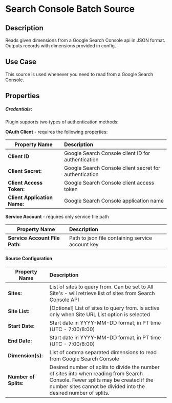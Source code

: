 # Search Console Batch Source

Description
-----------

Reads given dimensions from a Google Search Console api in JSON format. Outputs records with dimensions provided in config.

Use Case
--------

This source is used whenever you need to read from a Google Search Console.

Properties
----------

##### Credentials:

Plugin supports two types of authentication methods:

**OAuth Client** - requires the following properties:

| Property Name | Description |
| ------------- |:-------------|
|**Client ID** | Google Search Console client ID for authentication |
|**Client Secret:** | Google Search Console client secret for authentication |
|**Client Access Token:** | Google Search Console client access token |
|**Client Application Name:** | Google Search Console application name |

**Service Account** - requires only service file path

| Property Name | Description |
| ------------- |:-------------|
|**Service Account File Path:** | Path to json file containing service account key |

#### Source Configuration
| Property Name | Description |
| ------------- |:-------------|
|**Sites:** | List of sites to query from. Can be set to All Site's - will retrieve list of sites from Search Console API|
|**Site List:** | [Optional] List of sites to query from. Is active only when Site URL List option is selected| 
|**Start Date:** | Start date in ​YYYY-MM-DD format, in PT time (UTC - 7:00/8:00)|
|**End Date:** | Start date in ​YYYY-MM-DD format, in PT time (UTC - 7:00/8:00)|
|**Dimension(s):** | List of comma separated dimensions to read from Google Search Console|
|**Number of Splits:** | Desired number of splits to divide the number of sites into when reading from Search Console. Fewer splits may be created if the number sites cannot be divided into the desired number of splits.|


